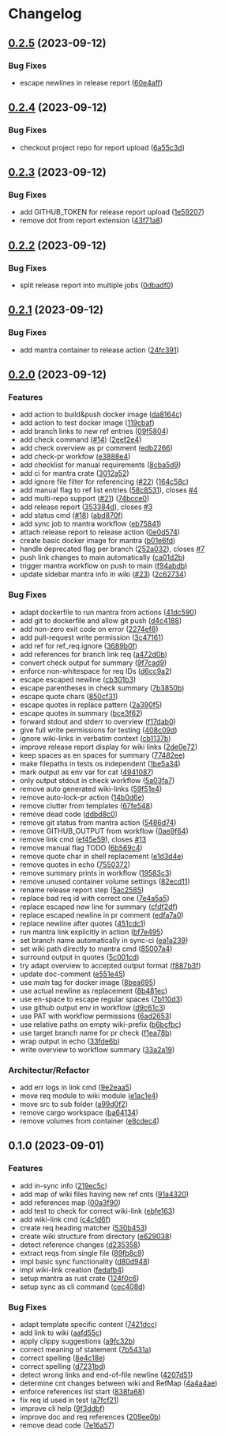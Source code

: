 # Changelog

## [0.2.5](https://github.com/mhatzl/mantra/compare/v0.2.4...v0.2.5) (2023-09-12)


### Bug Fixes

* escape newlines in release report ([60e4aff](https://github.com/mhatzl/mantra/commit/60e4affdfa7296b35ba5ccde4877089f8448be6b))

## [0.2.4](https://github.com/mhatzl/mantra/compare/v0.2.3...v0.2.4) (2023-09-12)


### Bug Fixes

* checkout project repo for report upload ([6a55c3d](https://github.com/mhatzl/mantra/commit/6a55c3d1674f06f0ed0c131e82f875f23f8a7e6d))

## [0.2.3](https://github.com/mhatzl/mantra/compare/v0.2.2...v0.2.3) (2023-09-12)


### Bug Fixes

* add GITHUB_TOKEN for release report upload ([1e59207](https://github.com/mhatzl/mantra/commit/1e59207112a2faefe362a519175dde5a5c36731c))
* remove dot from report extension ([43f71a8](https://github.com/mhatzl/mantra/commit/43f71a88da8e38b664fb70e0d53afa5e2a20a858))

## [0.2.2](https://github.com/mhatzl/mantra/compare/v0.2.1...v0.2.2) (2023-09-12)


### Bug Fixes

* split release report into multiple jobs ([0dbadf0](https://github.com/mhatzl/mantra/commit/0dbadf065e1a1a9ccbdec02ae7cf97fb50c49c34))

## [0.2.1](https://github.com/mhatzl/mantra/compare/v0.2.0...v0.2.1) (2023-09-12)


### Bug Fixes

* add mantra container to release action ([24fc391](https://github.com/mhatzl/mantra/commit/24fc39143186dc4d9d304b6344267127fb512799))

## [0.2.0](https://github.com/mhatzl/mantra/compare/v0.1.0...v0.2.0) (2023-09-12)


### Features

* add action to build&push docker image ([da8164c](https://github.com/mhatzl/mantra/commit/da8164c2119440f6b0a3a36a8faefeb265f89e6b))
* add action to test docker image ([119cbaf](https://github.com/mhatzl/mantra/commit/119cbaf74f9c435a4033e5fde58ab5225dfc03c5))
* add branch links to new ref entries ([09f5804](https://github.com/mhatzl/mantra/commit/09f5804834f56ed7869a51a60111b7cc305332d4))
* add check command ([#14](https://github.com/mhatzl/mantra/issues/14)) ([2eef2e4](https://github.com/mhatzl/mantra/commit/2eef2e47dc3c0a5d5348eb7708c45878c8a5fd1f))
* add check overview as pr comment ([edb2266](https://github.com/mhatzl/mantra/commit/edb2266a7fb463cd15932955df2aacf0ee2835c3))
* add check-pr workfow ([e3888e4](https://github.com/mhatzl/mantra/commit/e3888e471799ad59ce152725b810113ac58af158))
* add checklist for manual requirements ([8cba5d9](https://github.com/mhatzl/mantra/commit/8cba5d958d8d8d28018597fa471a9f0ae077e85e))
* add ci for mantra crate ([3012a52](https://github.com/mhatzl/mantra/commit/3012a5244f6c3f22c81ab91464beb5335221a821))
* add ignore file filter for referencing ([#22](https://github.com/mhatzl/mantra/issues/22)) ([164c58c](https://github.com/mhatzl/mantra/commit/164c58ced47aead89cb0b5fc1a2ebea56fe59034))
* add manual flag to ref list entries ([58c8531](https://github.com/mhatzl/mantra/commit/58c853171cdfd55ca19098f2fdfd9b6421a30621)), closes [#4](https://github.com/mhatzl/mantra/issues/4)
* add multi-repo support ([#21](https://github.com/mhatzl/mantra/issues/21)) ([74bcce0](https://github.com/mhatzl/mantra/commit/74bcce00bbb3b0289f2b12f0d876e61c3dd983de))
* add release report ([353384d](https://github.com/mhatzl/mantra/commit/353384ddbe92350349ad9981fabb4fdda9596b8b)), closes [#3](https://github.com/mhatzl/mantra/issues/3)
* add status cmd ([#18](https://github.com/mhatzl/mantra/issues/18)) ([abd870f](https://github.com/mhatzl/mantra/commit/abd870f282dbcfd8bb345c6c0fdc9aeedb947a05))
* add sync job to mantra workflow ([eb75841](https://github.com/mhatzl/mantra/commit/eb758412e1a8dfd339b8275df195dcea4d13b476))
* attach release report to release action ([0e0d574](https://github.com/mhatzl/mantra/commit/0e0d5748a80faee3642c2f60827709bbe3fa48b1))
* create basic docker image for mantra ([b01e6fd](https://github.com/mhatzl/mantra/commit/b01e6fde138ba4b7ef60bd343d7d9c219fee1da4))
* handle deprecated flag per branch ([252a032](https://github.com/mhatzl/mantra/commit/252a032e096fc16b56ab8e3cafb8503b8769f599)), closes [#7](https://github.com/mhatzl/mantra/issues/7)
* push link changes to main automatically ([ca01d2b](https://github.com/mhatzl/mantra/commit/ca01d2b4482e38a9ba04f31460495c8aa4448c7a))
* trigger mantra workflow on push to main ([f94abdb](https://github.com/mhatzl/mantra/commit/f94abdb042cf98f9ac500a3c7fd3eb3d8235fa76))
* update sidebar mantra info in wiki ([#23](https://github.com/mhatzl/mantra/issues/23)) ([2c62734](https://github.com/mhatzl/mantra/commit/2c6273407641f5cf415ab34d4d26c2c0a37d763d))


### Bug Fixes

* adapt dockerfile to run mantra from actions ([41dc590](https://github.com/mhatzl/mantra/commit/41dc5901beac992893ed2f8243bd489b01be131d))
* add git to dockerfile and allow git push ([d4c4188](https://github.com/mhatzl/mantra/commit/d4c4188dc7f5459e57243c70c390e544d5cd595c))
* add non-zero exit code on error ([2274ef8](https://github.com/mhatzl/mantra/commit/2274ef8c1dd7e22c030fab667c638a7811203add))
* add pull-request write permission ([3c47161](https://github.com/mhatzl/mantra/commit/3c47161c44673cb9b53b1bacee1f5c53b4003ddf))
* add ref for ref_req.ignore ([3689b0f](https://github.com/mhatzl/mantra/commit/3689b0f8f6b522cb5a675f5132b2dd92965b1e7e))
* add references for branch link req ([a472d0b](https://github.com/mhatzl/mantra/commit/a472d0b021b3f9f9e21270664bd21a43bcadcd54))
* convert check output for summary ([9f7cad9](https://github.com/mhatzl/mantra/commit/9f7cad93bdd00a5a9d005721358be3552f1fd953))
* enforce non-whitespace for req IDs ([d6cc9a2](https://github.com/mhatzl/mantra/commit/d6cc9a2392347827fba8de4eef4d3972ba426813))
* escape escaped newline ([cb301b3](https://github.com/mhatzl/mantra/commit/cb301b3499039cb04b5c588455493739ecf6dfab))
* escape parentheses in check summary ([7b3850b](https://github.com/mhatzl/mantra/commit/7b3850b3909bc533a9ac6dd67470da2b708a9c84))
* escape quote chars ([850cf31](https://github.com/mhatzl/mantra/commit/850cf3144eade24865fa34ec6b10cab84bb87209))
* escape quotes in replace pattern ([2a390f5](https://github.com/mhatzl/mantra/commit/2a390f5914c060cfc1dba01e762a9ee3ce4b18a9))
* escape quotes in summary ([bce3f62](https://github.com/mhatzl/mantra/commit/bce3f62b8e02b352a818ce2441fa4391af409193))
* forward stdout and stderr to overview ([f17dab0](https://github.com/mhatzl/mantra/commit/f17dab0d66683f968a487811d52e44c93af997da))
* give full write permissions for testing ([408c09d](https://github.com/mhatzl/mantra/commit/408c09dc01a470ecfd5439fadbf764f00b1e3716))
* ignore wiki-links in verbatim context ([cb1137b](https://github.com/mhatzl/mantra/commit/cb1137b3bd578db0e4f3a99b165f6de1fcd4a5a4))
* improve release report display for wiki links ([2de0e72](https://github.com/mhatzl/mantra/commit/2de0e72b18bcdc205d17727ba25a9b8fa0df52c3))
* keep spaces as en spaces for summary ([77482ee](https://github.com/mhatzl/mantra/commit/77482eebc6284042e67f4a4567d435e20e5eb1b8))
* make filepaths in tests os independent ([1be5a34](https://github.com/mhatzl/mantra/commit/1be5a344e457d5f58ee61b32c930b615ba4d5be8))
* mark output as env var for cat ([4941087](https://github.com/mhatzl/mantra/commit/49410873d12210905b8e45568f2fe97f763fba1d))
* only output stdout in check workflow ([5a03fa7](https://github.com/mhatzl/mantra/commit/5a03fa79c59d7d671d8546d166b3f4538d25c807))
* remove auto generated wiki-links ([59f51e4](https://github.com/mhatzl/mantra/commit/59f51e4a4bcef5de659d42b4aafd3e21ea18052b))
* remove auto-lock-pr action ([14b0d6e](https://github.com/mhatzl/mantra/commit/14b0d6e93e102798f146d8c61788e38a780b2444))
* remove clutter from templates ([67fe548](https://github.com/mhatzl/mantra/commit/67fe548123249941350e79924249cfde0a2077e9))
* remove dead code ([ddbd8c0](https://github.com/mhatzl/mantra/commit/ddbd8c0b91cf68b693df6b1c41ba68859e090931))
* remove git status from mantra action ([5486d74](https://github.com/mhatzl/mantra/commit/5486d74f5c58d31bd708a4c8a909462cd896c0d7))
* remove GITHUB_OUTPUT from workflow ([0ae9f64](https://github.com/mhatzl/mantra/commit/0ae9f6462ae5884086d558aa9febb17d83ed02eb))
* remove link cmd ([ef45e59](https://github.com/mhatzl/mantra/commit/ef45e5969e107bd7313f1b7bfc0c5bc074a67e55)), closes [#13](https://github.com/mhatzl/mantra/issues/13)
* remove manual flag TODO ([6b569c4](https://github.com/mhatzl/mantra/commit/6b569c4ec55d1a736825c60980dbb2c12b6e9135))
* remove quote char in shell replacement ([e1d3d4e](https://github.com/mhatzl/mantra/commit/e1d3d4e85374132f5b95ee370a2ce4d781d6b192))
* remove quotes in echo ([7550372](https://github.com/mhatzl/mantra/commit/7550372ac33f92dd4cc6814cf37e12881307fc61))
* remove summary prints in workflow ([19583c3](https://github.com/mhatzl/mantra/commit/19583c370a135635c5245be25d1f52b5b448dfce))
* remove unused container volume settings ([82ecd11](https://github.com/mhatzl/mantra/commit/82ecd110ff2929683d33d36891ca0f62f9ce45db))
* rename release report step ([5ac2585](https://github.com/mhatzl/mantra/commit/5ac25850999574152534d693a31a273a8cca7b44))
* replace bad req id with correct one ([7e4a5a5](https://github.com/mhatzl/mantra/commit/7e4a5a5fbb6564adbd1b0f711e067925ba45e3c7))
* replace escaped new line for summary ([cfdf2df](https://github.com/mhatzl/mantra/commit/cfdf2df70c31fd553607659a03d4d2481ead9de8))
* replace escaped newline in pr comment ([edfa7a0](https://github.com/mhatzl/mantra/commit/edfa7a0370bdee8a4e4b1df8e504026e9e2aa182))
* replace newline after quotes ([451cdc1](https://github.com/mhatzl/mantra/commit/451cdc1659ce499f95aac87592372e48b0ddb5b5))
* run mantra link explicitly in action ([bf7e495](https://github.com/mhatzl/mantra/commit/bf7e4956f97d434b854ad2b51acd4032a30cd505))
* set branch name automatically in sync-ci ([ea1a239](https://github.com/mhatzl/mantra/commit/ea1a239914c09dbbc352af0c4f5c1b106bebfb65))
* set wiki path directly to mantra cmd ([85007a4](https://github.com/mhatzl/mantra/commit/85007a4ff02c7cccdc67f7b0d39791bc9a0a67ed))
* surround output in quotes ([5c001cd](https://github.com/mhatzl/mantra/commit/5c001cdbf99c7aa23880ebf0854c7b2adf18236a))
* try adapt overview to accepted output format ([f887b3f](https://github.com/mhatzl/mantra/commit/f887b3fee8fe8d9e9519186aa83dc0447bc72f5c))
* update doc-comment ([e551e45](https://github.com/mhatzl/mantra/commit/e551e45110c19e757481f95c92ae0ecb6d0852d9))
* use *main* tag for docker image ([8bea695](https://github.com/mhatzl/mantra/commit/8bea695ce5be3caf63def1c212bc54a1f80e625e))
* use actual newline as replacement ([8b481ec](https://github.com/mhatzl/mantra/commit/8b481ecbf36d26d4ac55bffd3edd13e30a2d7720))
* use en-space to escape regular spaces ([7b110d3](https://github.com/mhatzl/mantra/commit/7b110d3bd7a1a2e129b8d9b34b1e1b35b89ab008))
* use github output env in workflow ([d9c61c3](https://github.com/mhatzl/mantra/commit/d9c61c338886aa933c43963afc9218482149d2f7))
* use PAT with workflow permissions ([6ad2653](https://github.com/mhatzl/mantra/commit/6ad26532782c5147e11a2a78d51d980f1d3abd0e))
* use relative paths on empty wiki-prefix ([b6bcfbc](https://github.com/mhatzl/mantra/commit/b6bcfbc5657586459795e271e924e9fc691abffd))
* use target branch name for pr check ([f1ea78b](https://github.com/mhatzl/mantra/commit/f1ea78b51a1f94069111c061650e48e2f27d5aa8))
* wrap output in echo ([33fde6b](https://github.com/mhatzl/mantra/commit/33fde6b923f12b24599a6fa2e9166ab2a50dd1e0))
* write overview to workflow summary ([33a2a19](https://github.com/mhatzl/mantra/commit/33a2a19b2f2d0b171eb31730444bb3c8fc2a6766))


### Architectur/Refactor

* add err logs in link cmd ([9e2eaa5](https://github.com/mhatzl/mantra/commit/9e2eaa5be4499010ac093d64dc79c70638ec8b48))
* move req module to wiki module ([e1ac1e4](https://github.com/mhatzl/mantra/commit/e1ac1e41ee5acfce32dee1696de9e96efeb76301))
* move src to sub folder ([a99d0f2](https://github.com/mhatzl/mantra/commit/a99d0f28c126296c2fc0eccdd3bb6fbde39a51ff))
* remove cargo workspace ([ba64134](https://github.com/mhatzl/mantra/commit/ba64134afe1c1d74eaf96263f15eb1c1f4f68cc0))
* remove volumes from container ([e8cdec4](https://github.com/mhatzl/mantra/commit/e8cdec4603edb6233962eb3e79df4c24fdd5e021))

## 0.1.0 (2023-09-01)


### Features

* add in-sync info ([219ec5c](https://github.com/mhatzl/mantra/commit/219ec5c837edb64833bece61fda704ccc166db74))
* add map of wiki files having new ref cnts ([91a4320](https://github.com/mhatzl/mantra/commit/91a432065e5c2afb46c90448e99b746772a36bfe))
* add references map ([00a3f90](https://github.com/mhatzl/mantra/commit/00a3f90e45ad01f114445804c18e450a39dbb5c5))
* add test to check for correct wiki-link ([ebfe163](https://github.com/mhatzl/mantra/commit/ebfe163139f6c267700bf1f9e786ec3926b081f2))
* add wiki-link cmd ([c4c1d6f](https://github.com/mhatzl/mantra/commit/c4c1d6f9c008f5d7410c49b2d72ab36b15531143))
* create req heading matcher ([530b453](https://github.com/mhatzl/mantra/commit/530b453f71a277ef3b72abeb063668ca8713dae3))
* create wiki structure from directory ([e629038](https://github.com/mhatzl/mantra/commit/e6290388d07ababd369005d5e42eb1e8fd1d18fc))
* detect reference changes ([d235358](https://github.com/mhatzl/mantra/commit/d235358b555248929039bf9030db773ca6973a2d))
* extract reqs from single file ([89fb8c9](https://github.com/mhatzl/mantra/commit/89fb8c92fcede25c1c92efe5301d1653a08846f8))
* impl basic sync functionality ([d80d948](https://github.com/mhatzl/mantra/commit/d80d9486044ef84df7af7ecdcf5e63ffdf0c5d21))
* impl wiki-link creation ([fedafb4](https://github.com/mhatzl/mantra/commit/fedafb4e4139bab667037a05a7d01826841f34a2))
* setup mantra as rust crate ([124f0c6](https://github.com/mhatzl/mantra/commit/124f0c61b80baae85b5d04d5f2621c55f46dd03c))
* setup sync as cli command ([cec408d](https://github.com/mhatzl/mantra/commit/cec408db56ce0fe8288dc80fc1b7dbe7619875f0))


### Bug Fixes

* adapt template specific content ([7421dcc](https://github.com/mhatzl/mantra/commit/7421dccd19acadc187bd036a43e222e1e172b2df))
* add link to wiki ([aafd55c](https://github.com/mhatzl/mantra/commit/aafd55ccb0e869380f3572cbfdb7bf4acdb841b9))
* apply clippy suggestions ([a9fc32b](https://github.com/mhatzl/mantra/commit/a9fc32bb279c7186fff7494f4c7b46612fed7d35))
* correct meaning of statement ([7b5431a](https://github.com/mhatzl/mantra/commit/7b5431a44d33c735b114fad1f7bf521a65874efa))
* correct spelling ([8e4c18e](https://github.com/mhatzl/mantra/commit/8e4c18efef1b8a3a4c236f9c0ef688112c365d89))
* correct spelling ([d7231bd](https://github.com/mhatzl/mantra/commit/d7231bd58f658db799dce3a9cd8b9189c2ed0b85))
* detect wrong links and end-of-file newline ([4207d51](https://github.com/mhatzl/mantra/commit/4207d5194a431ce5ff480a9601bc596e3cc4e969))
* determine cnt changes between wiki and RefMap ([4a4a4ae](https://github.com/mhatzl/mantra/commit/4a4a4aec4d0d733867f34209370c86a70c3bb822))
* enforce references list start ([838fa68](https://github.com/mhatzl/mantra/commit/838fa68dbe32cdb98e28dc75c3ed998fce0d4d59))
* fix req id used in test ([a7fcf21](https://github.com/mhatzl/mantra/commit/a7fcf219efee8a18a31635d576bc08bc5f4fd24d))
* improve cli help ([9f3ddbf](https://github.com/mhatzl/mantra/commit/9f3ddbfb01953db2ea32e8f86e3739b9006b2e8f))
* improve doc and req references ([209ee0b](https://github.com/mhatzl/mantra/commit/209ee0bc8909d98a09c599750b87df6c95ad44bb))
* remove dead code ([7e16a57](https://github.com/mhatzl/mantra/commit/7e16a57868024d04efcf604d2460c5f74506000f))
